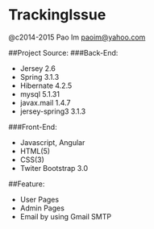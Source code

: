 # TrackingIssue
@c2014-2015
Pao Im
paoim@yahoo.com

##Project Source:
###Back-End:
- Jersey			2.6
- Spring			3.1.3
- Hibernate			4.2.5
- mysql				5.1.31
- javax.mail		1.4.7
- jersey-spring3	3.1.3

###Front-End:
- Javascript, Angular
- HTML(5)
- CSS(3)
- Twiter Bootstrap 3.0


##Feature:
- User Pages
- Admin Pages
- Email by using Gmail SMTP
